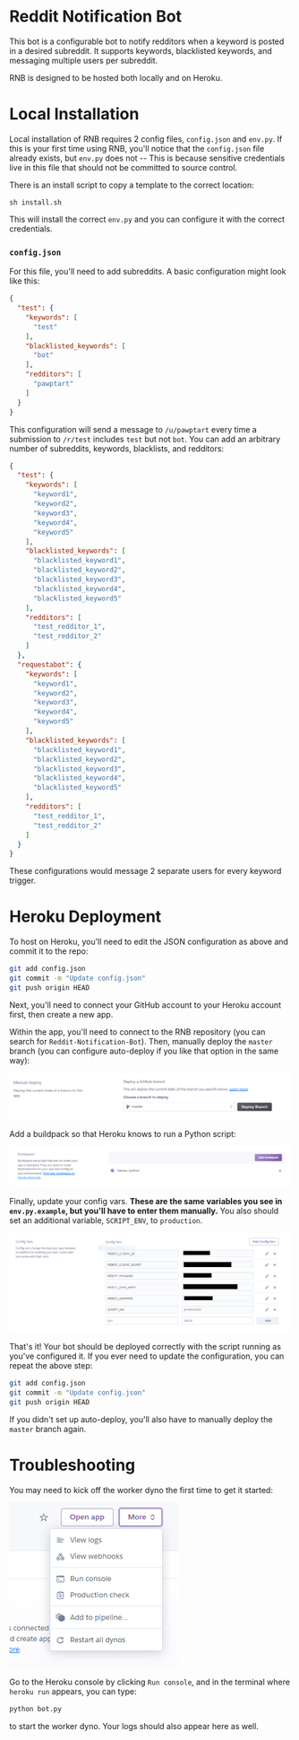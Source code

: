 # Reddit Notification Bot

This bot is a configurable bot to notify redditors when a keyword is posted in a desired subreddit. It supports keywords, blacklisted keywords, and messaging multiple users per subreddit.

RNB is designed to be hosted both locally and on Heroku.

# Local Installation

Local installation of RNB requires 2 config files, `config.json` and `env.py`. If this is your first time using RNB, you'll notice that the `config.json` file already exists, but `env.py` does not -- This is because sensitive credentials live in this file that should not be committed to source control.

There is an install script to copy a template to the correct location:

```
sh install.sh
```

This will install the correct `env.py` and you can configure it with the correct credentials.

### `config.json`

For this file, you'll need to add subreddits. A basic configuration might look like this:

```json
{
  "test": {
    "keywords": [
      "test"
    ],
    "blacklisted_keywords": [
      "bot"
    ],
    "redditors": [
      "pawptart"
    ]
  }
}
```

This configuration will send a message to `/u/pawptart` every time a submission to `/r/test` includes `test` but not `bot`. You can add an arbitrary number of subreddits, keywords, blacklists, and redditors:

```json
{
  "test": {
    "keywords": [
      "keyword1",
      "keyword2",
      "keyword3",
      "keyword4",
      "keyword5"
    ],
    "blacklisted_keywords": [
      "blacklisted_keyword1",
      "blacklisted_keyword2",
      "blacklisted_keyword3",
      "blacklisted_keyword4",
      "blacklisted_keyword5"
    ],
    "redditors": [
      "test_redditor_1",
      "test_redditor_2"
    ]
  },
  "requestabot": {
    "keywords": [
      "keyword1",
      "keyword2",
      "keyword3",
      "keyword4",
      "keyword5"
    ],
    "blacklisted_keywords": [
      "blacklisted_keyword1",
      "blacklisted_keyword2",
      "blacklisted_keyword3",
      "blacklisted_keyword4",
      "blacklisted_keyword5"
    ],
    "redditors": [
      "test_redditor_1",
      "test_redditor_2"
    ]
  }
}
```

These configurations would message 2 separate users for every keyword trigger.

# Heroku Deployment

To host on Heroku, you'll need to edit the JSON configuration as above and commit it to the repo:

```bash
git add config.json
git commit -m "Update config.json"
git push origin HEAD
```

Next, you'll need to connect your GitHub account to your Heroku account first, then create a new app.

Within the app, you'll need to connect to the RNB repository (you can search for `Reddit-Notification-Bot`). Then, manually deploy the `master` branch (you can configure auto-deploy if you like that option in the same way):

![](assets/manual_deploy.png)

Add a buildpack so that Heroku knows to run a Python script:

![](assets/buildpack.png)

Finally, update your config vars. **These are the same variables you see in `env.py.example`, but you'll have to enter them manually.** You also should set an additional variable, `SCRIPT_ENV`, to `production`.

![](assets/config_vars.png)

That's it! Your bot should be deployed correctly with the script running as you've configured it. If you ever need to update the configuration, you can repeat the above step:

```bash
git add config.json
git commit -m "Update config.json"
git push origin HEAD
```

If you didn't set up auto-deploy, you'll also have to manually deploy the `master` branch again.

# Troubleshooting

You may need to kick off the worker dyno the first time to get it started:

![](assets/console.png)

Go to the Heroku console by clicking `Run console`, and in the terminal where `heroku run` appears, you can type: 

```bash
python bot.py
```

to start the worker dyno. Your logs should also appear here as well.